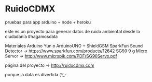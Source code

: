 # RuidoCDMX
pruebas para app arduino + node + heroku


este es un proyecto para generar datos de ruido ambiental desde la ciudadanía #hagamosdata


Materiales 
Arduino Yun o ArduinoUNO + ShieldGSM
SparkFun Sound Detector -> https://www.sparkfun.com/products/12642
SG90 9 g Micro Servor -> http://www.micropik.com/PDF/SG90Servo.pdf 


página del proyecto → http://ruidocdmx.com 


porque la data es divertida (^_-
